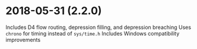 2018-05-31 (2.2.0)
==================

Includes D4 flow routing, depression filling, and depression breaching
Uses `chrono` for timing instead of `sys/time.h`
Includes Windows compatibility improvements
